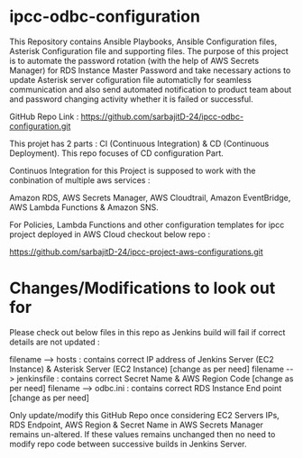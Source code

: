 ipcc-odbc-configuration
=======================

This Repository contains Ansible Playbooks, Ansible Configuration files, Asterisk Configuration file and supporting files.
The purpose of this project is to automate the password rotation (with the help of AWS Secrets Manager) for RDS Instance Master Password 
and take necessary actions to update Asterisk server cofiguration file automaticlly for seamless communication and also send automated 
notification to product team about and password changing activity whether it is failed or successful. 

GitHub Repo Link : https://github.com/sarbajitD-24/ipcc-odbc-configuration.git

This projet has 2 parts : CI (Continuous Integration) & CD (Continuous Deployment). This repo focuses of CD configuration Part.

Continuos Integration for this Project is supposed to work with the conbination of multiple aws services : 

Amazon RDS, AWS Secrets Manager, AWS Cloudtrail, Amazon EventBridge, AWS Lambda Functions & Amazon SNS.

For Policies, Lambda Functions and other configuration templates for ipcc project deployed in AWS Cloud checkout below repo : 

https://github.com/sarbajitD-24/ipcc-project-aws-configurations.git


Changes/Modifications to look out for
=====================================

Please check out below files in this repo as Jenkins build will fail if correct details are not updated :

filename --> hosts : contains correct IP address of Jenkins Server (EC2 Instance) & Asterisk Server (EC2 Instance) [change as per need]
filename --> jenkinsfile : contains correct Secret Name & AWS Region Code [change as per need]
filename --> odbc.ini : contains correct RDS Instance End point [change as per need]

Only update/modify this GitHub Repo once considering EC2 Servers IPs, RDS Endpoint, AWS Region & Secret Name in AWS Secrets Manager 
remains un-altered. If these values remains unchanged then no need to modify repo code between successive builds in Jenkins Server.
